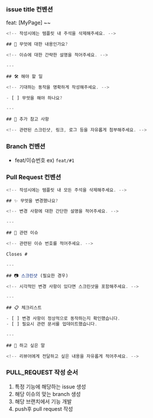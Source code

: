 ### issue title 컨벤션

feat: [MyPage] ~~

```jsx
<!-- 작성시에는 템플릿 내 주석을 삭제해주세요. -->

## 🤔 무엇에 대한 내용인가요?

<!-- 이슈에 대한 간략한 설명을 적어주세요. -->

---

## 🛠️ 해야 할 일

<!-- 기대하는 동작을 명확하게 작성해주세요. -->

- [ ] 무엇을 해야 하나요?

---

## 📎 추가 참고 사항

<!-- 관련된 스크린샷, 링크, 로그 등을 자유롭게 첨부해주세요. -->

```

### Branch 컨벤션

- feat/이슈번호 ex) `feat/#1`

### Pull Request 컨벤션

```jsx
<!-- 작성시에는 템플릿 내 모든 주석을 삭제해주세요. -->

## ✨ 무엇을 변경했나요?

<!-- 변경 사항에 대한 간단한 설명을 적어주세요. -->

---

## 🔗 관련 이슈

<!-- 관련된 이슈 번호를 적어주세요. -->

Closes #

---

## 📷 스크린샷 (필요한 경우)

<!-- 시각적인 변경 사항이 있다면 스크린샷을 포함해주세요. -->

---

## 📋 체크리스트

- [ ] 변경 사항이 정상적으로 동작하는지 확인했습니다.
- [ ] 필요시 관련 문서를 업데이트했습니다.

---

## 💬 하고 싶은 말

<!-- 리뷰어에게 전달하고 싶은 내용을 자유롭게 적어주세요. -->

```

### PULL_REQUEST 작성 순서

1. 특정 기능에 해당하는 issue 생성
2. 해당 이슈의 맞는 branch 생성
3. 해당 브랜치에서 기능 개발
4. push후 pull request 작성

